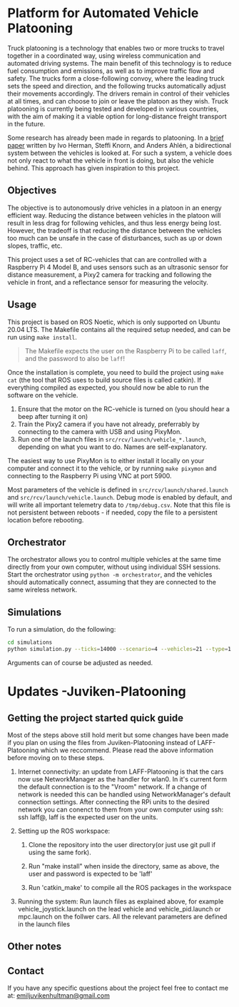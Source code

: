 # Platform for Automated Vehicle Platooning
Truck platooning is a technology that enables two or more trucks to travel together in a coordinated way, using wireless communication and automated driving systems. The main benefit of this technology is to reduce fuel consumption and emissions, as well as to improve traffic flow and safety. The trucks form a close-following convoy, where the leading truck sets the speed and direction, and the following trucks automatically adjust their movements accordingly. The drivers remain in control of their vehicles at all times, and can choose to join or leave the platoon as they wish. Truck platooning is currently being tested and developed in various countries, with the aim of making it a viable option for long-distance freight transport in the future.

Some research has already been made in regards to platooning. In a [brief paper](https://www.sciencedirect.com/science/article/abs/pii/S0005109817301838) written by Ivo Herman, Steffi Knorn, and Anders Ahlén, a bidirectional system between the vehicles is looked at. For such a system, a vehicle does not only react to what the vehicle in front is doing, but also the vehicle behind. This approach has given inspiration to this project.

## Objectives
The objective is to autonomously drive vehicles in a platoon in an energy efficient way. Reducing the distance between vehicles in the platoon will result in less drag for following vehicles, and thus less energy being lost. However, the tradeoff is that reducing the distance between the vehicles too much can be unsafe in the case of disturbances, such as up or down slopes, traffic, etc.

This project uses a set of RC-vehicles that can are controlled with a Raspberry Pi 4 Model B, and uses sensors such as an ultrasonic sensor for distance measurement, a Pixy2 camera for tracking and following the vehicle in front, and a reflectance sensor for measuring the velocity.

## Usage
This project is based on ROS Noetic, which is only supported on Ubuntu 20.04 LTS. The Makefile contains all the required setup needed, and can be run using `make install`.

> The Makefile expects the user on the Raspberry Pi to be called `laff`, and the password to also be `laff`!

Once the installation is complete, you need to build the project using `make cat` (the tool that ROS uses to build source files is called catkin). If everything compiled as expected, you should now be able to run the software on the vehicle.

1. Ensure that the motor on the RC-vehicle is turned on (you should hear a beep after turning it on)
2. Train the Pixy2 camera if you have not already, preferrably by connecting to the camera with USB and using PixyMon.
2. Run one of the launch files in `src/rcv/launch/vehicle_*.launch`, depending on what you want to do. Names are self-explanatory.

The easiest way to use PixyMon is to either install it locally on your computer and connect it to the vehicle, or by running `make pixymon` and connecting to the Raspberry Pi using VNC at port 5900.

Most parameters of the vehicle is defined in `src/rcv/launch/shared.launch` and `src/rcv/launch/vehicle.launch`. Debug mode is enabled by default, and will write all important telemetry data to `/tmp/debug.csv`. Note that this file is not persistent between reboots - if needed, copy the file to a persistent location before rebooting.

## Orchestrator
The orchestrator allows you to control multiple vehicles at the same time directly from your own computer, without using individual SSH sessions. Start the orchestrator using `python -m orchestrator`, and the vehicles should automatically connect, assuming that they are connected to the same wireless network.

## Simulations
To run a simulation, do the following:
```bash
cd simulations
python simulation.py --ticks=14000 --scenario=4 --vehicles=21 --type=1 --model=5 --period=0.01`
```
Arguments can of course be adjusted as needed.

# Updates -Juviken-Platooning

## Getting the project started quick guide
Most of the steps above still hold merit but some changes have been made if you plan on using the files from Juviken-Platooning instead of LAFF-Platooning which we reccommend. Please read the above information before moving on to these steps. 

1. Internet connectivity: an update from LAFF-Platooning is that the cars now use NetworkManager as the handler for wlan0. In it's current form the default connection is to the "Vroom" network. If a change of network is needed this can be handled using NetworkManager's default connection settings. After connecting the RPi units to the desired network you can conenct to them from your own computer using ssh: ssh laff@<ip-of-pi>, laff is the expected user on the units. 

2. Setting up the ROS workspace: 

    1. Clone the repository into the user directory(or just use git pull if using the same fork).

    2. Run "make install" when inside the directory, same as above, the user and password is expected to be 'laff'

    3. Run 'catkin_make' to compile all the ROS packages in the workspace

3. Running the system: Run launch files as explained above, for example vehicle_joystick.launch on the lead vehicle and vehicle_pid.launch or mpc.launch on the follwer cars. All the relevant parameters are defined in the launch files

## Other notes

## Contact

If you have any specific questions about the project feel free to contact me at: emiljuvikenhultman@gmail.com
